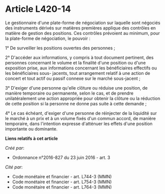 # Article L420-14

Le gestionnaire d'une plate-forme de négociation sur laquelle sont négociés des instruments dérivés sur matières premières
applique des contrôles en matière de gestion des positions. Ces contrôles prévoient au minimum, pour la plate-forme de
négociation, le pouvoir : 

1° De surveiller les positions ouvertes des personnes ; 

2° D'accéder aux informations, y compris à tout document pertinent, des personnes concernant le volume et la finalité d'une
position ou d'une exposition prise, aux informations concernant les bénéficiaires effectifs ou les bénéficiaires sous-
jacents, tout arrangement relatif à une action de concert et tout actif ou passif connexe sur le marché sous-jacent ; 

3° D'exiger d'une personne qu'elle clôture ou réduise une position, de manière temporaire ou permanente, selon le cas, et de
prendre unilatéralement une action appropriée pour obtenir la clôture ou la réduction de cette position si la personne ne
donne pas suite à cette demande ; 

4° Le cas échéant, d'exiger d'une personne de réinjecter de la liquidité sur le marché à un prix et à un volume fixés d'un
commun accord, de manière temporaire, dans l'intention expresse d'atténuer les effets d'une position importante ou dominante.

**Liens relatifs à cet article**

_Créé par_:

  - Ordonnance n°2016-827 du 23 juin 2016 - art. 3

_Cité par_:

  - Code monétaire et financier - art. L744-3 (MMN)
  - Code monétaire et financier - art. L754-3 (MMN)
  - Code monétaire et financier - art. L764-3 (MMN)
